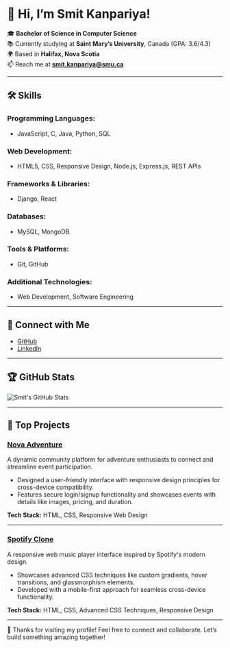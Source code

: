 # 👋 Hi, I’m Smit Kanpariya!

🎓 **Bachelor of Science in Computer Science**  
📚 Currently studying at **Saint Mary’s University**, Canada (GPA: 3.6/4.3)  
🌍 Based in **Halifax, Nova Scotia**  
📫 Reach me at **[smit.kanpariya@smu.ca](mailto:smit.kanpariya@smu.ca)**  

---

## 🛠️ **Skills**

### Programming Languages:
- JavaScript, C, Java, Python, SQL

### Web Development:
- HTML5, CSS, Responsive Design, Node.js, Express.js, REST APIs

### Frameworks & Libraries:
- Django, React

### Databases:
- MySQL, MongoDB

### Tools & Platforms:
- Git, GitHub

### Additional Technologies:
- Web Development, Software Engineering

---

## 🔗 **Connect with Me**
- [GitHub](https://github.com/Smit-Kanpariya)  
- [LinkedIn](https://linkedin.com/in/smit-kanpariya)  

---

## 🏆 **GitHub Stats**

![Smit's GitHub Stats](https://github-readme-stats.vercel.app/api?username=Smit-Kanpariya&show_icons=true&theme=radical)

---

## 🚀 **Top Projects**
### [Nova Adventure](https://github.com/Smit-Kanpariya/Nova-Adventure)
A dynamic community platform for adventure enthusiasts to connect and streamline event participation.  
- Designed a user-friendly interface with responsive design principles for cross-device compatibility.  
- Features secure login/signup functionality and showcases events with details like images, pricing, and duration.  

**Tech Stack:** HTML, CSS, Responsive Web Design  

---

### [Spotify Clone](https://github.com/Smit-Kanpariya/Spotify_Clone/tree/main)
A responsive web music player interface inspired by Spotify's modern design.  
- Showcases advanced CSS techniques like custom gradients, hover transitions, and glassmorphism elements.  
- Developed with a mobile-first approach for seamless cross-device functionality.  

**Tech Stack:** HTML, CSS, Advanced CSS Techniques, Responsive Design  

---

🌟 Thanks for visiting my profile! Feel free to connect and collaborate. Let’s build something amazing together!
